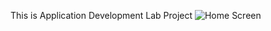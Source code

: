 This is Application Development Lab Project
![Home Screen]([https://github.com/adysinghh/Coronary-Plaque-PINN-Simulation/raw/main/Image.png](https://github.com/adysinghh/Application-developement-Lab/blob/main/Screenshot%202025-03-27%20at%2020.07.44.png))
